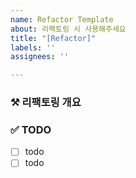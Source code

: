 ```yaml
---
name: Refactor Template
about: 리팩토링 시 사용해주세요
title: "[Refactor]"
labels: ''
assignees: ''

---
```


### ⚒️ 리팩토링 개요
<!-- 개요를 간단하게 적어주세요 -->

### ✅ TODO
<!-- PR 전 해야 할 일을 작성해주세요 -->
- [ ] todo
- [ ] todo
